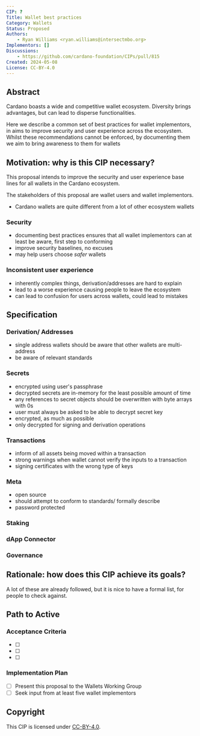 ```yaml
---
CIP: ?
Title: Wallet best practices
Category: Wallets
Status: Proposed
Authors:
    - Ryan Williams <ryan.williams@intersectmbo.org>
Implementors: []
Discussions:
    - https://github.com/cardano-foundation/CIPs/pull/815
Created: 2024-05-08
License: CC-BY-4.0
---
```


## Abstract

Cardano boasts a wide and competitive wallet ecosystem.
Diversity brings advantages, but can lead to disperse functionalities.

Here we describe a common set of best practices for wallet implementors, in aims to improve security and user experience across the ecosystem.
Whilst these recommendations cannot be enforced, by documenting them we aim to bring awareness to them for wallets

## Motivation: why is this CIP necessary?
<!-- A clear explanation that introduces the reason for a proposal, its use cases and stakeholders. If the CIP changes an established design then it must outline design issues that motivate a rework. -->

This proposal intends to improve the security and user experience base lines for all wallets in the Cardano ecosystem.

The stakeholders of this proposal are wallet users and wallet implementors.

- Cardano wallets are quite different from a lot of other ecosystem wallets

### Security

- documenting best practices ensures that all wallet implementors can at least be aware, first step to conforming
- improve security baselines, no excuses
- may help users choose *safer* wallets

### Inconsistent user experience

- inherently complex things, derivation/addresses are hard to explain
- lead to a worse experience causing people to leave the ecosystem
- can lead to confusion for users across wallets, could lead to mistakes

## Specification

### Derivation/ Addresses

- single address wallets should be aware that other wallets are multi-address
- be aware of relevant standards

### Secrets

- encrypted using user's passphrase
- decrypted secrets are in-memory for the least possible amount of time
- any references to secret objects should be overwritten with byte arrays with 0s
- user must always be asked to be able to decrypt secret key
- encrypted, as much as possible
- only decrypted for signing and derivation operations

### Transactions

- inform of all assets being moved within a transaction
- strong warnings when wallet cannot verify the inputs to a transaction
- signing certificates with the wrong type of keys

### Meta

- open source
- should attempt to conform to standards/ formally describe
- password protected
  
### Staking

### dApp Connector

### Governance

## Rationale: how does this CIP achieve its goals?

A lot of these are already followed, but it is nice to have a formal list, for people to check against.

## Path to Active

### Acceptance Criteria

- [ ]
- [ ]
- [ ]

### Implementation Plan

- [ ] Present this proposal to the Wallets Working Group
- [ ] Seek input from at least five wallet implementors

## Copyright

This CIP is licensed under [CC-BY-4.0](https://creativecommons.org/licenses/by/4.0/legalcode).
